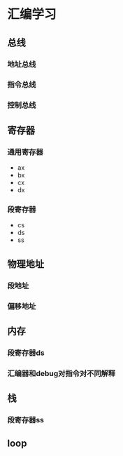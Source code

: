 # 汇编学习
## 总线
### 地址总线
### 指令总线
### 控制总线
## 寄存器
### 通用寄存器
- ax
- bx
- cx
- dx
### 段寄存器
- cs
- ds
- ss
## 物理地址
### 段地址
### 偏移地址
## 内存
### 段寄存器ds
### 汇编器和debug对指令对不同解释
## 栈
### 段寄存器ss
## loop